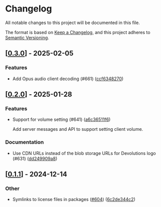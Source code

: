 # Changelog

All notable changes to this project will be documented in this file.

The format is based on [Keep a Changelog](https://keepachangelog.com/en/1.0.0/),
and this project adheres to [Semantic Versioning](https://semver.org/spec/v2.0.0.html).


## [[0.3.0](https://github.com/Devolutions/IronRDP/compare/ironrdp-rdpsnd-v0.2.0...ironrdp-rdpsnd-v0.3.0)] - 2025-02-05

### <!-- 1 -->Features

- Add Opus audio client decoding (#661) ([ccf6348270](https://github.com/Devolutions/IronRDP/commit/ccf63482706ecfbbdc6038028ea2ee086d0e3640)) 



## [[0.2.0](https://github.com/Devolutions/IronRDP/compare/ironrdp-rdpsnd-v0.1.1...ironrdp-rdpsnd-v0.2.0)] - 2025-01-28

### <!-- 1 -->Features

- Support for volume setting (#641) ([a6c36511f6](https://github.com/Devolutions/IronRDP/commit/a6c36511f6584f67b8c6e795c34d5007ec2b24a4)) 

  Add server messages and API to support setting client volume.

### <!-- 6 -->Documentation

- Use CDN URLs instead of the blob storage URLs for Devolutions logo (#631) ([dd249909a8](https://github.com/Devolutions/IronRDP/commit/dd249909a894004d4f728d30b3a4aa77a0f8193b)) 



## [[0.1.1](https://github.com/Devolutions/IronRDP/compare/ironrdp-rdpsnd-v0.1.0...ironrdp-rdpsnd-v0.1.1)] - 2024-12-14

### Other

- Symlinks to license files in packages ([#604](https://github.com/Devolutions/IronRDP/pull/604)) ([6c2de344c2](https://github.com/Devolutions/IronRDP/commit/6c2de344c2dd93ce9621834e0497ed7c3bfaf91a)) 
